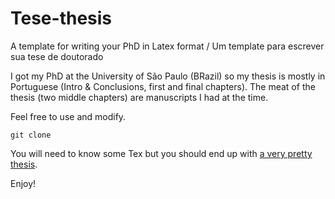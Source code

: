 # Tese-thesis
A template for writing your PhD in Latex format / Um template para escrever sua tese de doutorado

I got my PhD at the University of São Paulo (BRazil) so my thesis is mostly in Portuguese (Intro & Conclusions, first and final chapters). The meat of the thesis (two middle chapters) are manuscripts I had at the time.

Feel free to use and modify. 

```
git clone 
```

You will need to know some Tex but you should end up with [a very pretty thesis](https://teses.usp.br/teses/disponiveis/41/41131/tde-02122016-171335/publico/Barbara_Bitarello_SIMPL.pdf).

Enjoy!
